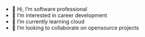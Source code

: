 - 👋 Hi, I’m software professional
- 👀 I’m interested in career development
- 🌱 I’m currently learning cloud
- 💞️ I’m looking to collaborate on opensource projects
